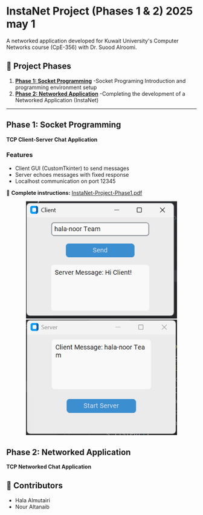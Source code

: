 # InstaNet Project (Phases 1 & 2) 2025 may 1

A networked application developed for Kuwait University's Computer Networks course (CpE-356) with Dr. Suood Alroomi.

## 🔄 Project Phases
1. **[Phase 1: Socket Programming](#phase-1)**    -Socket Programing Introduction and programming environment setup 
2. **[Phase 2: Networked Application](#phase-2)** -Completing the development of a Networked Application (InstaNet)

---

## Phase 1: Socket Programming
**TCP Client-Server Chat Application**  


### Features
- Client GUI (CustomTkinter) to send messages
- Server echoes messages with fixed response
- Localhost communication on port 12345

📄 **Complete instructions:** [InstaNet-Project-Phase1.pdf](InstaNet-Project-Phase1.pdf)

<p align="center">
    <img src="Phase1 Question/test-photos/Client-window.png" alt="Client Window" width="400">
    <img src="Phase1 Question/test-photos/Server-Window.png" alt="Server Window" width="400">
</p>


## Phase 2: Networked Application
**TCP Networked Chat Application**  

## 👥 Contributors
- Hala Almutairi
- Nour Altanaib
